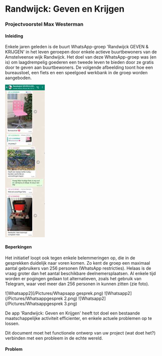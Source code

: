 # Randwijck: Geven en Krijgen

### Projectvoorstel Max Westerman


#### Inleiding
Enkele jaren geleden is de buurt WhatsApp-groep 'Randwijck GEVEN & KRIJGEN' in het leven geroepen door 
enkele actieve buurtbewoners van de Amstelveense wijk Randwijck. Het doel van deze WhatsApp-groep was (en is) 
om laagdrempelig goederen een tweede leven te bieden door ze gratis door te geven aan buurtbewoners. 
De volgende afbeelding toont hoe een bureaustoel, een fiets en een speelgoed werkbank in de groep worden aangeboden.

![WhatsApp1](/Pictures/Whatsapp.jpeg)

#### Beperkingen
Het initiatief loopt ook tegen enkele belemmeringen op, die in de gesprekken duidelijk naar voren komen. 
Zo kent de groep een maximaal aantal gebruikers van 256 personen (WhatsApp restricties). Helaas is de vraag groter dan 
het aantal beschikbare deelnemersplaatsen. Al enkele tijd worden er pogingen gedaan tot alternatieven, zoals het gebruik
van Telegram, waar veel meer dan 256 personen in kunnen zitten (zie foto).

![Whatsapp2](/Pictures/Whapsapp gesprek.png)
![Whatsapp2](/Pictures/Whatsappgesprek 2.png)
![Whatsapp2](/Pictures/Whatsappgesprek 3.png)













De app 'Randwijck: Geven en Krijgen' heeft tot doel een bestaande maatschappelijke activiteit efficienter, en enkele actuele problemen op te lossen. 

Dit document moet het functionele ontwerp van uw project (wat doet het?) verbinden met een probleem in de echte wereld. 

#### Problem
